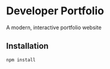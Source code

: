 # Developer Portfolio

A modern, interactive portfolio website

## Installation

```bash
npm install
```